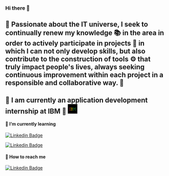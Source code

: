 ### Hi there 👋

<!--
**Camila-Isabela/Camila-Isabela** is a ✨ _special_ ✨ repository because its `README.md` (this file) appears on your GitHub profile.

Here are some ideas to get you started:

- 🔭 I’m currently working on ...
- 🌱 I’m currently learning ...
- 👯 I’m looking to collaborate on ...
- 🤔 I’m looking for help with ...
- 💬 Ask me about ...
- 📫 How to reach me: ...
- 😄 Pronouns: ...
- ⚡ Fun fact: ...
-->
## 🎈 Passionate about the IT universe, I seek to continually renew my knowledge 📚 in the area in order to actively participate in projects 📑 in which I can not only develop skills, but also contribute to the construction of tools  ⚙  that truly impact people's lives, always seeking continuous improvement within each project in a responsible and collaborative way. 🙌

## 🐝 I am currently an application development internship at IBM 🔵 <img src="https://github.com/Camila-Isabela/Camila-Isabela/blob/master/ibm.png?raw=true" width="30" height="30">

<h4>🌱  I’m currently learning </h4>

<a target="_blank" rel="noopener noreferrer" href="https://camo.githubusercontent.com/df1b3148326786c637313ee851e7500306e23f40/68747470733a2f2f696d672e736869656c64732e696f2f62616467652f2d4a6176617363726970742d79656c6c6f773f7374796c653d666c61742d737175617265266c6f676f3d4a6176617363726970742323266c6f676f436f6c6f723d7768697465"><img src="https://camo.githubusercontent.com/df1b3148326786c637313ee851e7500306e23f40/68747470733a2f2f696d672e736869656c64732e696f2f62616467652f2d4a6176617363726970742d79656c6c6f773f7374796c653d666c61742d737175617265266c6f676f3d4a6176617363726970742323266c6f676f436f6c6f723d7768697465" alt="Linkedin Badge" data-canonical-src="https://img.shields.io/badge/-Javascript-yellow?style=flat-square&amp;logo=Javascript##&amp;logoColor=white" style="max-width:100%;"></a>

<a target="_blank" rel="noopener noreferrer" href="https://camo.githubusercontent.com/86fa24699e810b15e96e062ca543de7c559fe66f/68747470733a2f2f696d672e736869656c64732e696f2f62616467652f2d52656163742d626c61636b3f7374796c653d666c61742d737175617265266c6f676f3d52656163742323266c6f676f436f6c6f723d7768697465"><img src="https://camo.githubusercontent.com/86fa24699e810b15e96e062ca543de7c559fe66f/68747470733a2f2f696d672e736869656c64732e696f2f62616467652f2d52656163742d626c61636b3f7374796c653d666c61742d737175617265266c6f676f3d52656163742323266c6f676f436f6c6f723d7768697465" alt="Linkedin Badge" data-canonical-src="https://img.shields.io/badge/-React-black?style=flat-square&amp;logo=React##&amp;logoColor=white" style="max-width:100%;"></a>

<h4> 💬 How to reach me</h4>

</a> [![Linkedin Badge](https://img.shields.io/badge/-LinkedIn-blue?style=flat-square&logo=Linkedin&logoColor=white&link=https://www.linkedin.com/in/camila-isabela/)](https://www.linkedin.com/in/camila-isabela/) 

 
